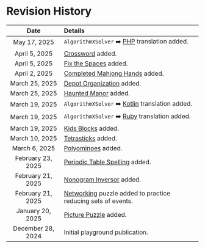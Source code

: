 # Revision History

|Date|Details|
|:--------:|:----------------|
| May 17, 2025 | `AlgorithmXSolver` ➡️ [PHP](php) translation added. |
| April 5, 2025 | [Crossword](crossword) added. |
| April 5, 2025 | [Fix the Spaces](fix-the-spaces) added. |
| April 2, 2025 | [Completed Mahjong Hands](completed-mahjong-hands) added. |
| March 25, 2025 | [Depot Organization](depot-organization) added. |
| March 25, 2025 | [Haunted Manor](haunted-manor) added. |
| March 19, 2025 | `AlgorithmXSolver` ➡️ [Kotlin](kotlin) translation added. |
| March 19, 2025 | `AlgorithmXSolver` ➡️ [Ruby](ruby) translation added. |
| March 19, 2025 | [Kids Blocks](kids-blocks) added. |
| March 10, 2025 | [Tetrasticks](tetrasticks) added. |
| March 6, 2025 | [Polyominoes](polyominoes) added. |
| February 23, 2025 | [Periodic Table Spelling](periodic-table-spelling) added. |
| February 21, 2025 | [Nonogram Inversor](nonogram-inversor) added. |
| February 21, 2025 | [Networking](reducing-sets-of-events) puzzle added to practice reducing sets of events. |
| January 20, 2025 | [Picture Puzzle](picture-puzzle) added.|
| December 28, 2024 | Initial playground publication.|
